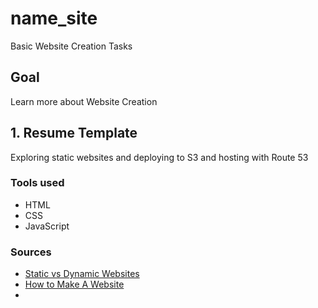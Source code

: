 # name_site

Basic Website Creation Tasks

## Goal

Learn more about Website Creation

## **1.** Resume Template

Exploring static websites and deploying to S3 and hosting with Route 53

### Tools used

* HTML
* CSS
* JavaScript

### Sources

* [Static vs Dynamic Websites](https://www.youtube.com/watch?v=_wFJj94kSTU)
* [How to Make A Website](https://www.w3schools.com/howto/howto_make_a_website.asp)
* 